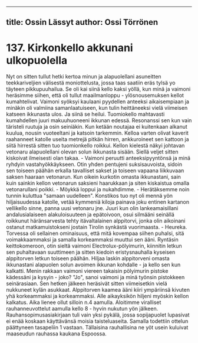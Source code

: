 
---
title: Ossin Lässyt
author: Ossi Törrönen
---

    
# 137. Kirkonkello akkunani ulkopuolella

Nyt on sitten tullut hetki kertoa minun ja alapuolellani asuneitten teekkariveljien välisestä moniottelusta, jossa taas saatiin eräs 
tylsä yo täyteen pikkupuuhailua. Se oli kai siinä kello kaksi yöllä, kun minä ja vaimoni heräsimme siihen, että oli tullut 
maailmanloppu - ylösnousemuksen kellot kumahtelivat. Vaimoni syöksyi kaulaani pyydellen anteeksi aikaisempiaan ja 
minäkin oli valmiina samanlaatuiseen, kun tulin heittäneeksi vielä viimeisen katseen ikkunasta ulos. Ja siinä se heilui. 
Tuomiokello mahtavasti kumahdellen juuri makuuhuoneeni ikkunan edessä. Resonanssi sen kun vain täristeli ruutuja ja osin 
seiniäkin. Kun ketään noutajaa ei kuitenkaan alkanut kuulua, nousin vuoteeltani ja katsoin tarkemmin. Kelloa varten olivat 
kaverit raahanneet katolle useita metrejä pitkän hirren, ankkuroineet sen kattoon ja siitä hirrestä sitten tuo tuomionkello 
roikkui. Kellon kielestä näkyi johtavan vetonaru alapuolellani olevan solun ikkunasta sisään. Siellä veljet sitten kiskoivat 
ilmeisesti olan takaa. - Vaimoni peruutti anteeksipyyntönsä ja minä ryhdyin vastahyökkäykseen. Otin yhden pentujeni 
suksisauvoista, sidoin sen toiseen päähän erkalla tavalliset sakset ja toiseen vapaana liikkuvaan saksen haaraan vetonarun. Kun 
oikein kurkotin omasta ikkunastani, sain kuin sainkin kellon vetonarun saksieni haarukkaan ja siten kiskaistua omalla 
vetonarullani poikki. - Möykkä loppui ja nukahdimme. - Herätäksemme noin tunnin kuluttua "samaan uudelleen". Konstikos 
tuo nyt oli mennä yön hiljaisuudessa katolle, vetää kymmeniä kiloja painava joku entinen kartanon vellikello sinne, panna uusi 
vetonaru jne. Juuri kun olin lankeamaisillani andalusialaiseen alakuloisuuteen ja epätoivoon, osui silmääni seinällä roikkunut 
häränsarvesta tehty itävaltalainen alppitorvi, jonka olin aikoinani ostanut matkamuistokseni jostain Tirolin synkästä 
vuorimaasta. - Heureka. Torvessa oli sellainen ominaisuus, että mitä kovempaa siihen puhalsi, sitä voimakkaammaksi ja 
samalla korkeammaksi muuttui sen ääni. Ryntäsin keittokomeroon, otin sieltä vaimoni Electrolux-pölyimurin, kiinnitin letkun 
sen puhaltavaan suuttimeen ja sitten kiedoin eristysnauhalla kyseisen alppitorven letkun toiseen päähän. Hiljaa laskin 
alppitorveni omasta ikkunastani alapuolen solun avoimen ikkunan kohdalle - ja kello sen kun kalkatti. Menin rakkaan vaimoni
viereen takaisin pölyimurin pistoke kädessäni ja kysyin - joko? "Jo", sanoi vaimoni ja minä työnsin pistokkeen seinärasiaan. 
Sen hetken jälkeen heräsivät sitten viimeisetkin vielä nukkuneet kylän asukkaat. Alppitorven kaamea ääni kiiri ympäriinsä 
kivuten yhä korkeammaksi ja korkeammaksi. Alle aikayksikön hiljeni myöskin kellon kalkatus. Aika lienee ollut silloin n.4 
aamulla. Aloitimme viralliset rauhanneuvottelut aamulla kello 8 - hyvin nukutun yön jälkeen. Rauhansopimusasiakirjaan tuli 
vain yksi pykälä, jossa sopijapuolet lupasivat ei enää koskaan käyttävänsä moisia taisteluaseita. Samalla todettiin ottelun 
päättyneen tasapeliin 1 vastaan. Tällaisina rauhallisina ne yöt usein kuluivat maaseudun rauhassa kaukana Espoossa.


